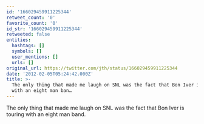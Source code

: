```yaml
---
id: '166029459911225344'
retweet_count: '0'
favorite_count: '0'
id_str: '166029459911225344'
retweeted: false
entities:
  hashtags: []
  symbols: []
  user_mentions: []
  urls: []
original_url: https://twitter.com/jth/status/166029459911225344
date: '2012-02-05T05:24:42.000Z'
title: >-
  The only thing that made me laugh on SNL was the fact that Bon Iver is touring
  with an eight man ban…
---
```


The only thing that made me laugh on SNL was the fact that Bon Iver is touring with an eight man band.